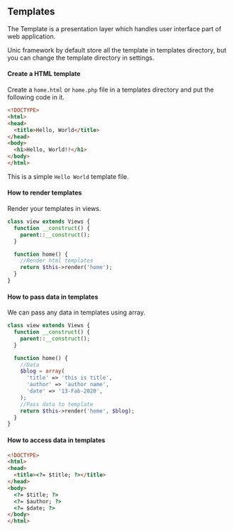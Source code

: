## Templates

  The Template is a presentation layer which handles user interface part of web application.

  Unic framework by default store all the template in templates directory, but you can change the template directory in settings.

#### Create a HTML template

  Create a `home.html` or `home.php` file in a templates directory and put the following code in it.

```html
<!DOCTYPE>
<html>
<head>
  <title>Hello, World</title>
</head>
<body>
  <h1>Hello, World!!</h1>
</body>
</html>
```
 This is a simple `Hello World` template file.

#### How to render templates

  Render your templates in views.

```php
class view extends Views {
  function __construct() {
    parent::__construct();
  }

  function home() {
    //Render html templates
    return $this->render('home');
  }
}
```

#### How to pass data in templates

  We can pass any data in templates using array.

```php
class view extends Views {
  function __construct() {
    parent::__construct();
  }

  function home() {
    //Data
    $blog = array(
      'title' => 'this is title',
      'author' => 'author name',
      'date' => '13-Fab-2020',
    );
    //Pass data to template
    return $this->render('home', $blog);
  }
}
```

#### How to access data in templates

```html
<!DOCTYPE>
<html>
<head>
  <title><?= $title; ?></title>
</head>
<body>
  <?= $title; ?>
  <?= $author; ?>
  <?= $date; ?>
</body>
</html>
```
